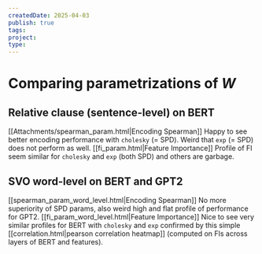 ```yaml
---
createdDate: 2025-04-03
publish: true
tags: 
project: 
type:
---
```

# Comparing parametrizations of $W$
## Relative clause (sentence-level) on BERT
[[Attachments/spearman_param.html|Encoding Spearman]]
Happy to see better encoding performance with `cholesky` (= SPD). Weird that `exp` (= SPD) does not perform as well.
[[fi_param.html|Feature Importance]]
Profile of FI seem similar for `cholesky` and `exp` (both SPD) and others are garbage.
## SVO word-level on BERT and GPT2
[[spearman_param_word_level.html|Encoding Spearman]]
No more superiority of SPD params, also weird high and flat profile of performance for GPT2.
[[fi_param_word_level.html|Feature Importance]]
Nice to see very similar profiles for BERT with `cholesky` and `exp` confirmed by this simple [[correlation.html|pearson correlation heatmap]] (computed on FIs across layers of BERT and features).